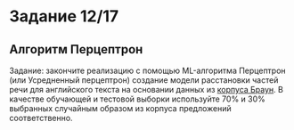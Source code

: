 # Задание 12/17

## Алгоритм Перцептрон

Задание: закончите реализацию с помощью ML-алгоритма Перцептрон (или Усредненный перцептрон) создание модели расстановки частей речи для английского текста на основании данных из [корпуса Браун](https://archive.org/download/BrownCorpus/brown.zip). В качестве обучающей и тестовой выборки используйте 70% и 30% выбранных случайным образом из корпуса предложений соответственно.
